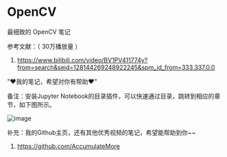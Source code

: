 # OpenCV

最细致的 OpenCV 笔记

参考文献：（ 30万播放量 ）

1. https://www.bilibili.com/video/BV1PV411774y?from=search&seid=128144269248922245&spm_id_from=333.337.0.0

"♥我的笔记，希望对你有帮助♥"

备注：安装Jupyter Notebook的目录插件，可以快速通过目录，跳转到相应的章节，如下图所示。

![image](https://user-images.githubusercontent.com/60348867/165203304-581084b2-64e0-49c3-a096-f5d8dcdbd86d.png)

补充：我的Github主页，还有其他优秀视频的笔记，希望能帮助到你~~

1. https://github.com/AccumulateMore
